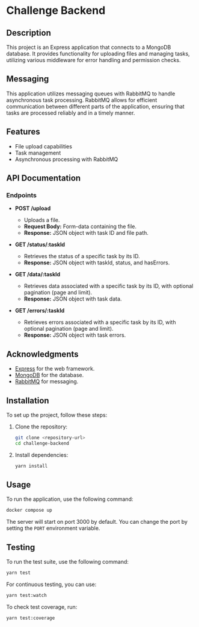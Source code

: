 # Challenge Backend

## Description

This project is an Express application that connects to a MongoDB database. It provides functionality for uploading files and managing tasks, utilizing various middleware for error handling and permission checks.

## Messaging

This application utilizes messaging queues with RabbitMQ to handle asynchronous task processing. RabbitMQ allows for efficient communication between different parts of the application, ensuring that tasks are processed reliably and in a timely manner.

## Features

- File upload capabilities
- Task management
- Asynchronous processing with RabbitMQ

## API Documentation

### Endpoints

- **POST /upload**

  - Uploads a file.
  - **Request Body:** Form-data containing the file.
  - **Response:** JSON object with task ID and file path.

- **GET /status/:taskId**

  - Retrieves the status of a specific task by its ID.
  - **Response:** JSON object with taskId, status, and hasErrors.

- **GET /data/:taskId**

  - Retrieves data associated with a specific task by its ID, with optional pagination (page and limit).
  - **Response:** JSON object with task data.

- **GET /errors/:taskId**
  - Retrieves errors associated with a specific task by its ID, with optional pagination (page and limit).
  - **Response:** JSON object with task errors.

## Acknowledgments

- [Express](https://expressjs.com/) for the web framework.
- [MongoDB](https://www.mongodb.com/) for the database.
- [RabbitMQ](https://www.rabbitmq.com/) for messaging.

## Installation

To set up the project, follow these steps:

1. Clone the repository:

   ```bash
   git clone <repository-url>
   cd challenge-backend
   ```

2. Install dependencies:
   ```bash
   yarn install
   ```

## Usage

To run the application, use the following command:

```bash
docker compose up
```

The server will start on port 3000 by default. You can change the port by setting the `PORT` environment variable.

## Testing

To run the test suite, use the following command:

```bash
yarn test
```

For continuous testing, you can use:

```bash
yarn test:watch
```

To check test coverage, run:

```bash
yarn test:coverage
```
